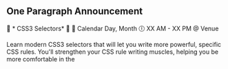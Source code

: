 ## One Paragraph Announcement

:tada: * CSS3 Selectors* :tada:
:calendar: Calendar Day, Month
:clock6: XX AM - XX PM @ Venue

Learn modern CSS3 selectors that will let you write more powerful, specific CSS rules. You'll strengthen your CSS rule writing muscles, helping you be more comfortable in the <style> tag.

We also have scholarships available.

*Sign up here:* [a link](https://www.meetup.com/Girl-Develop-It-San-Francisco/)

## Example Tweets
- Need to learn more about CSS attribute selectors, form pseudo-classes, structural selectors?  @gdisf can help! [a link](https://www.meetup.com/Girl-Develop-It-San-Francisco/)
- Come learn modern CSS3 selectors that will let you write more powerful, specific CSS rules [a link](https://www.meetup.com/Girl-Develop-It-San-Francisco/)
- Join us to strengthen your CSS rule writing muscles. This week: CSS Selectors [a link](https://www.meetup.com/Girl-Develop-It-San-Francisco/)
- Not comfortable in the <style> tag? @gdisf to the rescue! [a link](https://www.meetup.com/Girl-Develop-It-San-Francisco/)
